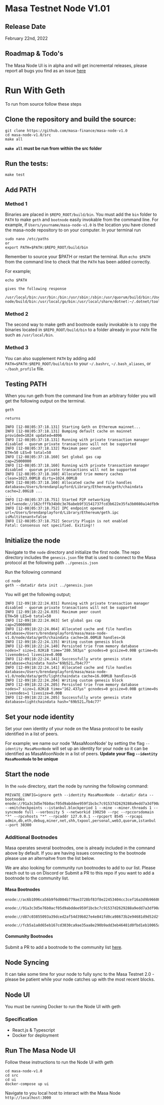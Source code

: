 # Masa Testnet Node V1.01
## Release Date
February 22nd, 2022
## Roadmap & Todo's
The Masa Node UI is in alpha and will get incremental releases, please report all bugs you find as an issue [here](https://github.com/masa-finance/masa-node-v1.0/issues)
# Run With Geth
To run from source follow these steps
## Clone the repository and build the source:
```
git clone https://github.com/masa-finance/masa-node-v1.0
cd masa-node-v1.0/src
make all
```
**`make all` must be run from within the src folder**
## Run the tests: 
```
make test
```
## Add PATH
### Method 1
Binaries are placed in `$REPO_ROOT/build/bin`. You must add the `bin` folder to `PATH` to make `geth` and `bootnode` easily invokable from the command line. For example, if `Users/yourname/masa-node-v1.0` is the location you have cloned the masa-node repository to on your computer. In your terminal run 
```
sudo nano /etc/paths
or
export PATH=$PATH:$REPO_ROOT/build/bin
```
Remember to source your $PATH or restart the terminal. Run `echo $PATH` from the command line to check that the `PATH` has been added correctly. 

For example;
```
echo $PATH

gives the following response

/usr/local/bin:/usr/bin:/bin:/usr/sbin:/sbin:/usr/quorum/build/bin:/Users/yourname/masa-node/build/bin:/usr/local/go/bin:/usr/local/share/dotnet:~/.dotnet/tools:/Library/Frameworks/Mono.framework/Versions/Current/Commands
```
### Method 2
The second way to make geth and bootnode easily invokable is to copy the binaries located in `$REPO_ROOT/build/bin` to a folder already in your `PATH` file such as `/usr/local/bin`.
### Method 3

You can also supplement `PATH` by adding add `PATH=$PATH:$REPO_ROOT/build/bin` to your `~/.bashrc`, `~/.bash_aliases`, or `~/bash_profile` file.
## Testing PATH
When you run geth from the command line from an arbitrary folder you will get the following output on the terminal.
```
geth

returns

INFO [12-08|05:37:18.131] Starting Geth on Ethereum mainnet... 
INFO [12-08|05:37:18.131] Bumping default cache on mainnet         provided=1024 updated=4096
INFO [12-08|05:37:18.131] Running with private transaction manager disabled - quorum private transactions will not be supported 
INFO [12-08|05:37:18.132] Maximum peer count                       ETH=50 LES=0 total=50
INFO [12-08|05:37:18.160] Set global gas cap                       cap=25000000
INFO [12-08|05:37:18.160] Running with private transaction manager disabled - quorum private transactions will not be supported 
INFO [12-08|05:37:18.160] Allocated trie memory caches             clean=1023.00MiB dirty=1024.00MiB
INFO [12-08|05:37:18.160] Allocated cache and file handles         database=/Users/brendanplayford/Library/Ethereum/geth/chaindata cache=2.00GiB ...
...
INFO [12-08|05:37:18.751] Started P2P networking                   self=enode://162cfffb34b0c3e76abeb9f31541737fcd3b622e35fa3b0080a14dfb9d2a53168ac3abf10122b79d3b8d7d55516982e0f903d179916ccb51abe5cd00de1bdb07@127.0.0.1:30303
INFO [12-08|05:37:18.752] IPC endpoint opened                      url=/Users/brendanplayford/Library/Ethereum/geth.ipc isMultitenant=false
INFO [12-08|05:37:18.752] Security Plugin is not enabled 
Fatal: Consensus not specified. Exiting!!
```
## Initialize the node
Navigate to the `node` directory and initialize the first node.
The repo directory includes the `genesis.json` file that is used to connect to the Masa protocol at the following path `../genesis.json`

Run the following command
```
cd node
geth --datadir data init ../genesis.json
```
You will get the following output;
```
INFO [12-09|18:22:24.031] Running with private transaction manager disabled - quorum private transactions will not be supported 
INFO [12-09|18:22:24.035] Maximum peer count                       ETH=50 LES=0 total=50
INFO [12-09|18:22:24.063] Set global gas cap                       cap=25000000
INFO [12-09|18:22:24.064] Allocated cache and file handles         database=/Users/brendanplayford/masa/masa-node-v1.0/node/data/geth/chaindata cache=16.00MiB handles=16
INFO [12-09|18:22:24.135] Writing custom genesis block 
INFO [12-09|18:22:24.140] Persisted trie from memory database      nodes=7 size=1.02KiB time="280.583µs" gcnodes=0 gcsize=0.00B gctime=0s livenodes=1 livesize=0.00B
INFO [12-09|18:22:24.141] Successfully wrote genesis state         database=chaindata hash="69b521…fb4c77"
INFO [12-09|18:22:24.141] Allocated cache and file handles         database=/Users/brendanplayford/masa/masa-node-v1.0/node/data/geth/lightchaindata cache=16.00MiB handles=16
INFO [12-09|18:22:24.204] Writing custom genesis block 
INFO [12-09|18:22:24.205] Persisted trie from memory database      nodes=7 size=1.02KiB time="162.437µs" gcnodes=0 gcsize=0.00B gctime=0s livenodes=1 livesize=0.00B
INFO [12-09|18:22:24.205] Successfully wrote genesis state         database=lightchaindata hash="69b521…fb4c77"
```

## Set your node identity
Set your own identity of your node on the Masa protocol to be easily identified in a list of peers. 

For example; we name our node 'MasaMoonNode' by setting the flag `--identity MasaMoonNode` will set up an identity for your node so it can be identified as MasaMoonNode in a list of peers.
**Update your flag `--identity MasaMoonNode` to be unique**
## Start the node
In the `node` directory, start the node by running the following command:
```
PRIVATE_CONFIG=ignore geth --identity MasaMoonNode --datadir data --bootnodes enode://91a3c3d5e76b0acf05d9abddee959f1bcbc7c91537d2629288a9edd7a3df90acaa46ffba0e0e5d49a20598e0960ac458d76eb8fa92a1d64938c0a3a3d60f8be4@54.158.188.182:21000 --emitcheckpoints --istanbul.blockperiod 1 --mine --miner.threads 1 --syncmode full --verbosity 5 --networkid 190250 --rpc --rpccorsdomain "*" --rpcvhosts "*" --rpcaddr 127.0.0.1 --rpcport 8545 --rpcapi admin,db,eth,debug,miner,net,shh,txpool,personal,web3,quorum,istanbul --port 30300
```
### Additional Bootnodes
Masa operates several bootnodes, one is already included in the comnand above by default. If you are having issues connecting to the bootnode please use an alternaitve from the list below.

We are also looking for community run bootnodes to add to our list. Please reach out to us on Discord or Submit a PR to this repo if you want to add a bootnode to the community list.
#### Masa Bootnodes
```
enode://ac6b1096ca56b9f6d004b779ae3728bf83f8e22453404cc3cef16a3d9b96608bc67c4b30db88e0a5a6c6390213f7acbe1153ff6d23ce57380104288ae19373ef@54.146.254.245:21000

enode://91a3c3d5e76b0acf05d9abddee959f1bcbc7c91537d2629288a9edd7a3df90acaa46ffba0e0e5d49a20598e0960ac458d76eb8fa92a1d64938c0a3a3d60f8be4@54.158.188.182:21000

enode://d87c03855093a39dced2af54d39b827e4e841fd0ca98673b2e94681d9d52d2f1b6a6d42754da86fa8f53d8105896fda44f3012be0ceb6342e114b0f01456924c@34.225.220.240:21000

enode://fcb5a1a8d65eb167cd3030ca9ae35aa8e290b9add3eb46481d0fbd1eb10065aeea40059f48314c88816aab2af9303e193becc511b1035c9fd8dbe97d21f913b9@52.1.125.71:21000
```
#### Community Bootnodes
Submit a PR to add a bootnode to the community list [here](https://github.com/masa-finance/masa-node-v1.0/pulls). 
## Node Syncing
It can take some time for your node to fully sync to the Masa Testnet 2.0 - please be patient while your node catches up with the most recent blocks.
## Node UI
You must be running Docker to run the Node UI with geth
### Specification
- React.js & Typescript
- Docker for deployment
## Run The Masa Node UI
Follow these instructions to run the Node UI with geth
```
cd masa-node-v1.0
cd src
cd ui
docker-compose up ui
```
Navigate to you local host to interact with the Masa Node
`http://localhost:3000`